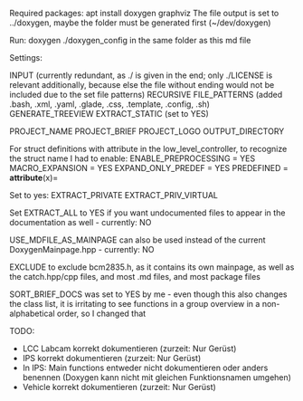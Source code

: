 Required packages: apt install doxygen graphviz
The file output is set to ../doxygen, maybe the folder must be generated first (~/dev/doxygen)

Run: doxygen ./doxygen_config in the same folder as this md file

Settings:

INPUT (currently redundant, as ./ is given in the end; only ./LICENSE is relevant additionally, because else the file without ending would not be included due to the set file patterns)
RECURSIVE
FILE_PATTERNS (added .bash, .xml, .yaml, .glade, .css, .template, .config, .sh)
GENERATE_TREEVIEW
EXTRACT_STATIC (set to YES)

PROJECT_NAME
PROJECT_BRIEF
PROJECT_LOGO
OUTPUT_DIRECTORY

For struct definitions with attribute in the low_level_controller, to recognize the struct name I had to enable:
ENABLE_PREPROCESSING   = YES
MACRO_EXPANSION        = YES
EXPAND_ONLY_PREDEF     = YES
PREDEFINED             = __attribute__(x)=

Set to yes:
EXTRACT_PRIVATE
EXTRACT_PRIV_VIRTUAL

Set EXTRACT_ALL to YES if you want undocumented files to appear in the documentation as well - currently: NO

USE_MDFILE_AS_MAINPAGE can also be used instead of the current DoxygenMainpage.hpp - currently: NO

EXCLUDE to exclude bcm2835.h, as it contains its own mainpage, as well as the catch.hpp/cpp files, and most .md files, and most package files

SORT_BRIEF_DOCS was set to YES by me - even though this also changes the class list, it is irritating to see functions in a group overview in a non-alphabetical order, so I changed that

TODO:
- LCC Labcam korrekt dokumentieren (zurzeit: Nur Gerüst)
- IPS korrekt dokumentieren (zurzeit: Nur Gerüst)
- In IPS: Main functions entweder nicht dokumentieren oder anders benennen (Doxygen kann nicht mit gleichen Funktionsnamen umgehen)
- Vehicle korrekt dokumentieren (zurzeit: Nur Gerüst)